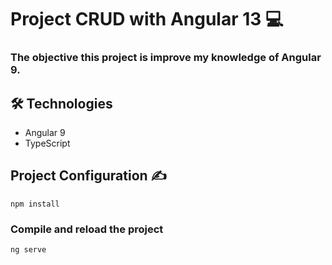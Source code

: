 # Project CRUD with Angular 13 💻

### The objective this project is improve my knowledge of Angular 9.


## 🛠 Technologies
* Angular 9
* TypeScript

## Project Configuration ✍️
```
npm install
```

### Compile and reload the project 
```
ng serve
```
